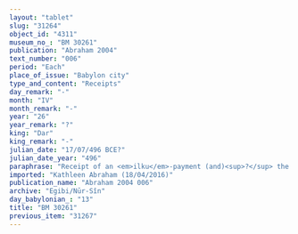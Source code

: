 ```yaml
---
layout: "tablet"
slug: "31264"
object_id: "4311"
museum_no_: "BM 30261"
publication: "Abraham 2004"
text_number: "006"
period: "Each"
place_of_issue: "Babylon city"
type_and_content: "Receipts"
day_remark: "-"
month: "IV"
month_remark: "-"
year: "26"
year_remark: "?"
king: "Dar"
king_remark: "-"
julian_date: "17/07/496 BCE?"
julian_date_year: "496"
paraphrase: "Receipt of an <em>ilku</em>-payment (and)<sup>?</sup> the advance payment on the bow-tax (<em>pānāt</em> <em>qa&scaron;ti</em>) by the head of the Egibi family. Paid on behalf of a third party.<br /> <strong>A</strong> receives payment (<em>eṭēru</em>) from <strong>B</strong> for the account of (<em>ana muhhi</em>) <strong>C</strong>, his brother, for the <em>ilku</em>-tax till the end of Addar (XII) of Darius&rsquo; 26<sup>th</sup> year that is due from the latter and <sup>l&uacute;</sup><em>ṭi-pi-ni-&scaron;&uacute;</em>*. A short remark at the very end of the obverse, before the witness list, states that he (also<sup>?</sup>)** receives (<em>eṭēru</em>) an advance payment on the bow-tax (<em>panāt qa&scaron;ti</em>). The exact amounts that are paid are not specified. The parties to the contract have taken one copy of the document each. Names of 6 witnesses and the scribe.<br /> <br /> *<em>ṭi-pi-ni-&scaron;&uacute;</em> probably refers to <strong>C</strong>&#39;s additional men. (cf. BM30589)<br /> **The verb of receipt (<em>ēṭir</em>) occurs twice: once with <em>ilku &scaron;a</em> <strong>C</strong> (ll. 1-6) and once with <em>pānāt qa&scaron;ti</em> (l. 7) as direct object. These could be seen as two different taxes or service obligations, or the latter could be a specification of the more general <em>ilku</em>.<br /> <br /> <strong>A</strong> = &Scaron;irku/Iddinaya//Egibi (=Marduk-nāṣir-apli/Itti-Marduk-balāṭu//Egibi);&nbsp;<strong>B&nbsp;</strong>= Nab&ucirc;-ittannu/Bānia//Itinnu; <strong>C</strong> = Rēmūt-Bēl/Bānia//Itinnu"
imported: "Kathleen Abraham (18/04/2016)"
publication_name: "Abraham 2004 006"
archive: "Egibi/Nūr-Sîn"
day_babylonian_: "13"
title: "BM 30261"
previous_item: "31267"
---
```


